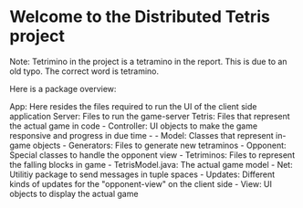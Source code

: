 # Welcome to the Distributed Tetris project

Note: Tetrimino in the project is a tetramino in the report. This is due to an old typo. The correct word is tetramino.

Here is a package overview:

App: Here resides the files required to run the UI of the client side application
Server: Files to run the game-server 
Tetris: Files that represent the actual game in code
    - Controller: UI objects to make the game responsive and progress in due time
        -
    - Model: Classes that represent in-game objects
        - Generators: Files to generate new tetraminos
        - Opponent: Special classes to handle the opponent view
        - Tetriminos: Files to represent the falling blocks in game
        - TetrisModel.java: The actual game model
    - Net: Utilitiy package to send messages in tuple spaces
        - Updates: Different kinds of updates for the "opponent-view" on the client side
    - View: UI objects to display the actual game

